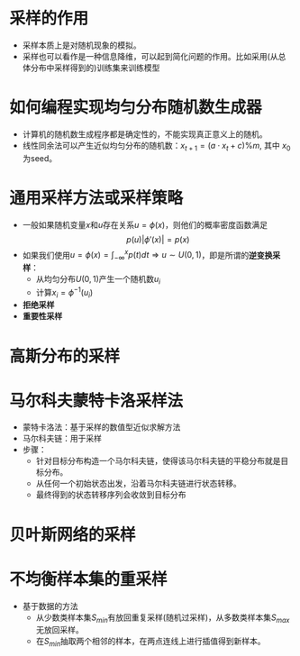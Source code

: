 # 采样的作用
- 采样本质上是对随机现象的模拟。
- 采样也可以看作是一种信息降维，可以起到简化问题的作用。比如采用(从总体分布中采样得到的)训练集来训练模型

# 如何编程实现均匀分布随机数生成器
- 计算机的随机数生成程序都是确定性的，不能实现真正意义上的随机。
- 线性同余法可以产生近似均匀分布的随机数：$x_{t+1}=(a\cdot x_t+c) \% m$, 其中 $x_0$ 为seed。

# 通用采样方法或采样策略
- 一般如果随机变量$x$和$u$存在关系$u=\phi(x)$，则他们的概率密度函数满足
  $$p(u)|\phi'(x)|=p(x)$$
- 如果我们使用$u = \phi(x)=\int_{-\infty}^xp(t)dt\Rightarrow u\sim U(0,1)$，即是所谓的**逆变换采样**：
  - 从均匀分布$U(0,1)$产生一个随机数$u_i$
  - 计算$x_i=\phi^{-1}(u_i)$
- **拒绝采样**
- **重要性采样**

# 高斯分布的采样

# 马尔科夫蒙特卡洛采样法
- 蒙特卡洛法：基于采样的数值型近似求解方法
- 马尔科夫链：用于采样
- 步骤：
  - 针对目标分布构造一个马尔科夫链，使得该马尔科夫链的平稳分布就是目标分布。
  - 从任何一个初始状态出发，沿着马尔科夫链进行状态转移。
  - 最终得到的状态转移序列会收敛到目标分布

# 贝叶斯网络的采样

# 不均衡样本集的重采样
- 基于数据的方法
  - 从少数类样本集$S_{min}$有放回重复采样(随机过采样)，从多数类样本集$S_{max}$无放回采样。
  - 在$S_{min}$抽取两个相邻的样本，在两点连线上进行插值得到新样本。
